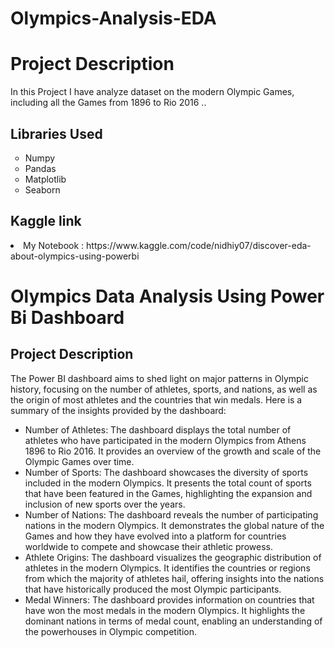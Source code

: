 # Olympics-Analysis-EDA

# Project Description
In this Project I have analyze  dataset on the modern Olympic Games, including all the Games from 1896 to Rio 2016 ..

  ## Libraries Used
<ul style="list-style-type:circle;">
  <li>Numpy</li>
  <li>Pandas </li>
  <li>Matplotlib</li>
  <li>Seaborn</li>	
  </ul>
 


## Kaggle link

  <li> My Notebook : https://www.kaggle.com/code/nidhiy07/discover-eda-about-olympics-using-powerbi </li>
</ul>

# Olympics Data Analysis Using Power Bi Dashboard

## Project Description
The Power BI dashboard aims to shed light on major patterns in Olympic history, focusing on the number of athletes, sports, and nations, as well as the origin of most athletes and the countries that win medals. Here is a summary of the insights provided by the dashboard:

- Number of Athletes: The dashboard displays the total number of athletes who have participated in the modern Olympics from Athens 1896 to Rio 2016. It provides an overview of the growth and scale of the Olympic Games over time.
- Number of Sports: The dashboard showcases the diversity of sports included in the modern Olympics. It presents the total count of sports that have been featured in the Games, highlighting the expansion and inclusion of new sports over the years.
- Number of Nations: The dashboard reveals the number of participating nations in the modern Olympics. It demonstrates the global nature of the Games and how they have evolved into a platform for countries worldwide to compete and showcase their athletic prowess.
- Athlete Origins: The dashboard visualizes the geographic distribution of athletes in the modern Olympics. It identifies the countries or regions from which the majority of athletes hail, offering insights into the nations that have historically produced the most Olympic participants.
- Medal Winners: The dashboard provides information on countries that have won the most medals in the modern Olympics. It highlights the dominant nations in terms of medal count, enabling an understanding of the powerhouses in Olympic competition.
  
